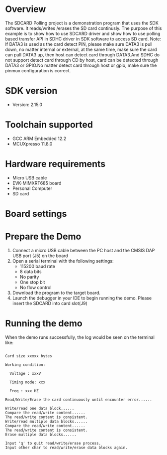 Overview
========
The SDCARD Polling project is a demonstration program that uses the SDK software. It reads/writes
/erases the SD card continusly. The purpose of this example is to show how to use SDCARD driver and
show how to use polling based transfer API in SDHC driver in SDK software to access SD card.
Note: If DATA3 is used as the card detect PIN, please make sure DATA3 is pull down, no matter internal or external, at the same time, make sure the card can pull DATA3 up, then host can detect card through DATA3.And SDHC do not support detect card through CD by host, card can be detected through DATA3 or GPIO.No matter detect card through host or gpio, make sure the pinmux configuration is correct.

SDK version
===========
- Version: 2.15.0

Toolchain supported
===================
- GCC ARM Embedded  12.2
- MCUXpresso  11.8.0

Hardware requirements
=====================
- Micro USB cable
- EVK-MIMXRT685 board
- Personal Computer
- SD card

Board settings
==============

Prepare the Demo
================
1.  Connect a micro USB cable between the PC host and the CMSIS DAP USB port (J5) on the board
2.  Open a serial terminal with the following settings:
    - 115200 baud rate
    - 8 data bits
    - No parity
    - One stop bit
    - No flow control
3.  Download the program to the target board.
4.  Launch the debugger in your IDE to begin running the demo.
Please insert the SDCARD into card slot(J9)

Running the demo
================
When the demo runs successfully, the log would be seen on the terminal like:

~~~~~~~~~~~~~~~~~~~~~~~~~~~~~~~~~~~~~~~~~~~~~~~~~~~~~~~~~~~~~~~~~~~~~~~~~~~~~~~~~~~

Card size xxxxx bytes

Working condition:

  Voltage : xxxV

  Timing mode: xxx

  Freq : xxx HZ

Read/Write/Erase the card continuously until encounter error......

Write/read one data block......
Compare the read/write content......
The read/write content is consistent.
Write/read multiple data blocks......
Compare the read/write content......
The read/write content is consistent.
Erase multiple data blocks......

Input 'q' to quit read/write/erase process.
Input other char to read/write/erase data blocks again.
~~~~~~~~~~~~~~~~~~~~~~~~~~~~~~~~~~~~~~~~~~~~~~~~~~~~~~~~~~~~~~~~~~~~~~~~~~~~~~~~~~~~~
